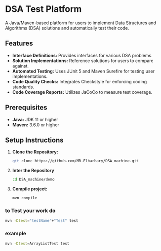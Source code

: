 # DSA Test Platform

A Java/Maven-based platform for users to implement Data Structures and Algorithms (DSA) solutions and automatically test their code.

## Features

- **Interface Definitions:** Provides interfaces for various DSA problems.
- **Solution Implementations:** Reference solutions for users to compare against.
- **Automated Testing:** Uses JUnit 5 and Maven Surefire for testing user implementations.
- **Code Quality Checks:** Integrates Checkstyle for enforcing coding standards.
- **Code Coverage Reports:** Utilizes JaCoCo to measure test coverage.

## Prerequisites

- **Java:** JDK 11 or higher
- **Maven:** 3.6.0 or higher

## Setup Instructions

1. **Clone the Repository:**

   ```bash
   git clone https://github.com/MR-Elbarbary/DSA_machine.git
   ```

2. **Inter the Repository**
   ```bash
   cd DSA_machine/demo
   ```
3. **Compile project:**
   ```bash
   mvn compile
   ```

### to Test your work do

```bash
mvn -Dtest="testName"+"Test" test
```

### example

```bash
mvn -Dtest=ArrayListTest test
```
